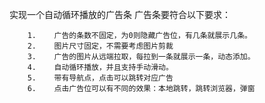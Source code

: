 实现一个自动循环播放的广告条
广告条要符合以下要求：

        1.    广告的条数不固定，为0则隐藏广告位，有几条就展示几条。
        2.    图片尺寸固定，不需要考虑图片剪裁
        3.    广告的图片从远端拉取，每拉到一条就展示一条，动态添加。
        4.    自动循环播放，并且支持手动滑动。
        5.    带有导航点，点击可以跳转对应广告
        6.    点击广告位可以有不同的效果：本地跳转，跳转浏览器，弹窗